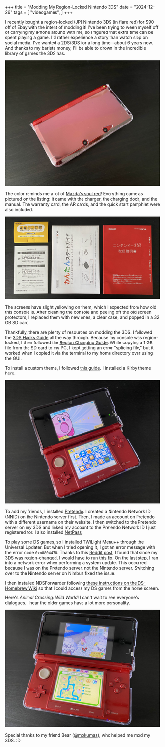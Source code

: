 +++
title = "Modding My Region-Locked Nintendo 3DS"
date = "2024-12-26"
tags = [ "videogames", ]
+++

I recently bought a region-locked (JP) Nintendo 3DS (in flare red) for $90 off of Ebay with the intent of modding it! I've been trying to ween myself off of carrying my iPhone around with me, so I figured that extra time can be spent playing a game. I'd rather experience a story than watch slop on social media. I've wanted a 2DS/3DS for a long time—about 6 years now. And thanks to my barista money, I'll be able to drown in the incredible library of games the 3DS has.

![Top shot of 3DS](./images/3ds.jpg)

The color reminds me a lot of [Mazda's soul red](https://www.mazdausa.com/discover/soul-red-crystal-paint)! Everything came as pictured on the listing: it came with the charger, the charging dock, and the manual. The warranty card, the AR cards, and the quick start pamphlet were also included.

![3DS manual, warranty card, AR cards, and quick start pamphlet](./images/manuals.jpg)

The screens have slight yellowing on them, which I expected from how old this console is. After cleaning the console and peeling off the old screen protectors, I replaced them with new ones, a clear case, and popped in a 32 GB SD card.

Thankfully, there are plenty of resources on modding the 3DS. I followed the [3DS Hacks Guide](https://3ds.hacks.guide/key-information.html) all the way through. Because my console was region-locked, I then followed the [Region Changing Guide](https://3ds.hacks.guide/region-changing.html). While copying a 1 GB file from the SD card to my PC, I kept getting an error "splicing file," but it worked when I copied it via the terminal to my home directory over using the GUI.

To install a custom theme, I followed [this guide](https://wiki.hacks.guide/wiki/3DS:Custom_themes#tabber-tabpanel-FBI_QR_code-0). I installed a Kirby theme here.

![3DS home screen](./images/home-screen.jpg)

To add my friends, I installed [Pretendo](https://pretendo.network/docs/install/3ds). I created a Nintendo Network ID (NNID) on the Nintendo server first. Then, I made an account on Pretendo with a different username on their website. I then switched to the Pretendo server on my 3DS and linked my account to the Pretendo Network ID I just registered for. I also installed [NetPass](https://gitlab.com/3ds-netpass/netpass/-/releases/v0.6.1).

To play some DS games, so I installed TWiLight Menu++ through the Universal Updater. But when I tried opening it, I got an error message with the error code `0xo8804478`. Thanks to this [Reddit post](https://www.reddit.com/r/3dshomebrew/comments/1apoiq3/twilight_menu_error/), I found that since my 3DS was region-changed, I would have to run [this fix](https://github.com/MechanicalDragon0687/TWLFix-CFW/releases). On the last step, I ran into a network error when performing a system update. This occurred because I was on the Pretendo server, not the Nintendo server. Switching over to the Nintendo server on Nimbus fixed the issue.

I then installed NDSForwarder following [these instructions on the DS-Homebrew Wiki](https://wiki.ds-homebrew.com/ds-index/forwarders) so that I could access my DS games from the home screen.

Here's *Animal Crossing: Wild World*! I can't wait to see everyone's dialogues. I hear the older games have a lot more personality.

![Animal Crossing Wild World on 3DS](./images/wild-world.jpg)

Special thanks to my friend Bear ([@mokumas](https://www.instagram.com/mokumas?igsh=ZW5veWN6N3M4a3Nk)), who helped me mod my 3DS. :D